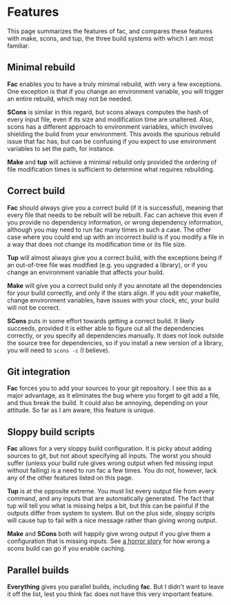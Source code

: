 # Features

This page summarizes the features of fac, and compares these features
with make, scons, and tup, the three build systems with which I am
most familiar.

## Minimal rebuild

**Fac** enables you to have a truly minimal rebuild, with very a few
exceptions.  One exception is that if you change an environment
variable, you will trigger an entire rebuild, which may not be needed.

**SCons** is similar in this regard, but scons always computes the
hash of every input file, even if its size and modification time are
unaltered.  Also, scons has a different approach to environment
variables, which involves shielding the build from your environment.
This avoids the spurious rebuild issue that fac has, but can be
confusing if you expect to use environment variables to set the path,
for instance.

**Make** and **tup** will achieve a minimal rebuild only provided the
ordering of file modification times is sufficient to determine what
requires rebuilding.

## Correct build

**Fac** should always give you a correct build (if it is successful),
meaning that every file that needs to be rebuilt will be rebuilt.  Fac
can achieve this even if you provide no dependency information, or
wrong dependency information, although you may need to run fac many
times in such a case.  The other case where you could end up with an
incorrect build is if you modify a file in a way that does not change
its modification time or its file size.

**Tup** will almost always give you a correct build, with the exceptions
being if an out-of-tree file was modified (e.g. you upgraded a
library), or if you change an environment variable that affects your
build.

**Make** will give you a correct build only if you annotate all the
dependencies for your build correctly, and only if the stars align.
If you edit your makefile, change environment variables, have issues
with your clock, etc, your build will not be correct.

**SCons** puts in some effort towards getting a correct build.  It
likely succeeds, provided it is either able to figure out all the
dependencies correctly, or you specify all dependencies manually.  It
does not look outside the source tree for dependencies, so if you
install a new version of a library, you will need to `scons -c` (I
believe).

## Git integration

**Fac** forces you to add your sources to your git repository.  I see
  this as a major advantage, as it eliminates the bug where you forget
  to git add a file, and thus break the build.  It could also be
  annoying, depending on your attitude.  So far as I am aware, this
  feature is unique.

## Sloppy build scripts

**Fac** allows for a very sloppy build configuration.  It is picky
  about adding sources to git, but not about specifying all inputs.
  The worst you should suffer (unless your build rule gives wrong
  output when fed missing input without failing) is a need to run fac
  a few times.  You do not, however, lack any of the other features
  listed on this page.

**Tup** is at the opposite extreme.  You must list every output file
  from every command, and any inputs that are automatically
  generated.  The fact that tup will tell you what is missing helps a
  bit, but this can be painful if the outputs differ from system to
  system.  But on the plus side, sloppy scripts will cause tup to fail
  with a nice message rather than giving wrong output.

**Make** and **SCons** both will happily give wrong output if you give
  them a configuration that is missing inputs.  See
  [a horror story](fac-vs-scons.html) for how wrong a scons build can
  go if you enable caching.

## Parallel builds

**Everything** gives you parallel builds, including **fac**.  But I
  didn't want to leave it off the list, lest you think fac does not
  have this very important feature.
